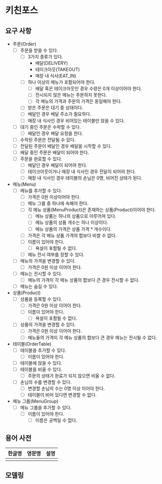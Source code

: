 # 키친포스

## 요구 사항

- 주문(Order)
  - [ ] 주문을 받을 수 있다.
    - [ ] 3가지 종류가 있다. 
      - 배달(DELIVERY)
      - 테이크아웃(TAKEOUT)
      - 매장 내 식사(EAT_IN)
    - [ ] 하나 이상의 메뉴가 포함되어야 한다.
      - [ ] 배달 혹은 테이크아웃인 경우 수량은 0개 이상이어야 한다.
      - [ ] 전시되지 않은 메뉴는 주문하지 못한다.
      - [ ] 각 메뉴의 가격과 주문의 가격은 동일해야 한다.
    - [ ] 받은 주문은 대기 중 상태이다.
    - [ ] 배달인 경우 배달 주소가 필요하다. 
    - [ ] 매장 내 식사인 경우 비어있는 테이블만 앉을 수 있다.
  - [ ] 대기 중인 주문은 수락할 수 있다.
    - [ ] 배달인 경우 배달 요청을 한다.
  - [ ] 수락된 주문은 전달될 수 있다. 
  - [ ] 전달된 주문이 배달인 경우 배달을 시작할 수 있다.
  - [ ] 배달 중인 주문은 배달이 되어야 한다. 
  - [ ] 주문을 완료할 수 있다. 
    - [ ] 배달인 경우 배달이 되어야 한다. 
    - [ ] 테이크아웃이거나 매장 내 식사인 경우 전달이 되어야 한다. 
    - [ ] 매장 내 식사인 경우 테이블의 손님은 0명, 비어진 상태가 된다.

- 메뉴(Menu)
  - [ ] 메뉴를 추가할 수 있다.
    - [ ] 가격은 0원 이상이어야 한다.
    - [ ] 메뉴 그룹 중 하나에 속해야 한다. 
    - [ ] 각 메뉴 상품(MenuProduct)은 존재하는 상품(Product)이어야 한다. 
      - [ ] 메뉴 상품는 하나의 상품으로 이루어져 있다.
      - [ ] 메뉴 상품의 상품 개수는 하나 이상이다. 
      - [ ] 메뉴 상품의 가격은 상품 가격 * 개수이다. 
    - [ ] 가격은 각 메뉴 상품 가격의 합보다 비쌀 수 없다.
    - [ ] 이름이 있어야 한다.
      - [ ] 욕설이 포함될 수 없다.
    - [ ] 메뉴 전시 여부를 정할 수 있다.
  - [ ] 메뉴의 가격을 변경할 수 있다.
    - [ ] 가격은 0원 이상 이어야 한다.
  - [ ] 메뉴는 전시할 수 있다.
    - [ ] 메뉴의 가격이 각 메뉴 상품의 합보다 큰 경우 전시할 수 없다.
  - [ ] 메뉴는 숨길 수 있다.

- 상품(Product)
  - [ ] 상품을 등록할 수 있다.
    - [ ] 가격은 0원 이상 이어야 한다.
    - [ ] 이름이 있어야 한다.
      - [ ] 욕설이 포함될 수 없다.
  - [ ] 상품의 가격을 변경할 수 있다.
    - [ ] 가격은 0원 이상 이어야 한다.
    - [ ] 매뉴들의 가격이 각 메뉴 상품의 합보다 큰 경우 메뉴는 전시될 수 없다.

- 테이블(OrderTable)
  - [ ] 테이블을 추가할 수 있다.
    - [ ] 이름이 있어야 한다.
  - [ ] 테이블에 앉을 수 있다.
  - [ ] 테이블을 비울 수 있다.
    - [ ] 주문의 상태가 완료가 되지 않으면 비울 수 없다.
  - [ ] 손님의 수를 변경할 수 있다.
    - [ ] 변경할 손님의 수는 0명 이상 이어야 한다.
    - [ ] 테이블이 비어 있다면 변경할 수 없다.

- 메뉴 그룹(MenuGroup)
  - [ ] 메뉴 그룹을 추가할 수 있다.
    - [ ] 이름이 있어야 한다.
      - [ ] 이름은 공백일 수 없다.

## 용어 사전

| 한글명 | 영문명 | 설명 |
| --- | --- | --- |
|  |  |  |

## 모델링
